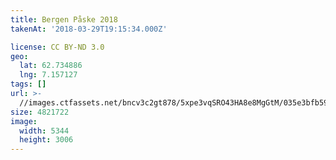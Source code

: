 ```yaml
---
title: Bergen Påske 2018
takenAt: '2018-03-29T19:15:34.000Z'

license: CC BY-ND 3.0
geo:
  lat: 62.734886
  lng: 7.157127
tags: []
url: >-
  //images.ctfassets.net/bncv3c2gt878/5xpe3vqSRO43HA8e8MgGtM/035e3bfb593a47c9b09fa0fc0239e4a1/bergen-pske-2018_40282867665_o
size: 4821722
image:
  width: 5344
  height: 3006
---
```

